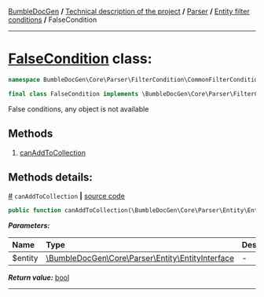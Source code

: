 [BumbleDocGen](/docs/README.md) **/**
[Technical description of the project](/docs/tech/readme.md) **/**
[Parser](/docs/tech/02_parser/readme.md) **/**
[Entity filter conditions](/docs/tech/02_parser/entityFilterCondition.md) **/**
FalseCondition

---


# [FalseCondition](https://github.com/bumble-tech/bumble-doc-gen/blob/master/src/Core/Parser/FilterCondition/CommonFilterCondition/FalseCondition.php#L13) class:

```php
namespace BumbleDocGen\Core\Parser\FilterCondition\CommonFilterCondition;

final class FalseCondition implements \BumbleDocGen\Core\Parser\FilterCondition\ConditionInterface
```
False conditions, any object is not available

## Methods

1. [canAddToCollection](#mcanaddtocollection) 

## Methods details:

<a name="mcanaddtocollection" href="#mcanaddtocollection">#</a> `canAddToCollection`  **|** [source code](https://github.com/bumble-tech/bumble-doc-gen/blob/master/src/Core/Parser/FilterCondition/CommonFilterCondition/FalseCondition.php#L15)
```php
public function canAddToCollection(\BumbleDocGen\Core\Parser\Entity\EntityInterface $entity): bool;
```

***Parameters:***

| Name | Type | Description |
|:-|:-|:-|
$entity | [\BumbleDocGen\Core\Parser\Entity\EntityInterface](https://github.com/bumble-tech/bumble-doc-gen/blob/master/src/Core/Parser/Entity/EntityInterface.php) | - |

***Return value:*** [bool](https://www.php.net/manual/en/language.types.boolean.php)

---
